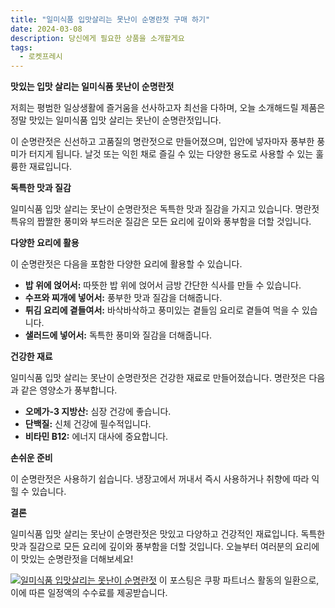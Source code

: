 ```yaml
---
title: "일미식품 입맛살리는 못난이 순명란젓 구매 하기"
date: 2024-03-08
description: 당신에게 필요한 상품을 소개할게요
tags:
  - 로켓프레시
---
```

**맛있는 입맛 살리는 일미식품 못난이 순명란젓**

저희는 평범한 일상생활에 즐거움을 선사하고자 최선을 다하며, 오늘 소개해드릴 제품은 정말 맛있는 일미식품 입맛 살리는 못난이 순명란젓입니다.

이 순명란젓은 신선하고 고품질의 명란젓으로 만들어졌으며, 입안에 넣자마자 풍부한 풍미가 터지게 됩니다. 날것 또는 익힌 채로 즐길 수 있는 다양한 용도로 사용할 수 있는 훌륭한 재료입니다.

**독특한 맛과 질감**

일미식품 입맛 살리는 못난이 순명란젓은 독특한 맛과 질감을 가지고 있습니다. 명란젓 특유의 짭짤한 풍미와 부드러운 질감은 모든 요리에 깊이와 풍부함을 더할 것입니다.

**다양한 요리에 활용**

이 순명란젓은 다음을 포함한 다양한 요리에 활용할 수 있습니다.

* **밥 위에 얹어서:** 따뜻한 밥 위에 얹어서 금방 간단한 식사를 만들 수 있습니다.
* **수프와 찌개에 넣어서:** 풍부한 맛과 질감을 더해줍니다.
* **튀김 요리에 곁들여서:** 바삭바삭하고 풍미있는 곁들임 요리로 곁들여 먹을 수 있습니다.
* **샐러드에 넣어서:** 독특한 풍미와 질감을 더해줍니다.

**건강한 재료**

일미식품 입맛 살리는 못난이 순명란젓은 건강한 재료로 만들어졌습니다. 명란젓은 다음과 같은 영양소가 풍부합니다.

* **오메가-3 지방산:** 심장 건강에 좋습니다.
* **단백질:** 신체 건강에 필수적입니다.
* **비타민 B12:** 에너지 대사에 중요합니다.

**손쉬운 준비**

이 순명란젓은 사용하기 쉽습니다. 냉장고에서 꺼내서 즉시 사용하거나 취향에 따라 익힐 수 있습니다.

**결론**

일미식품 입맛 살리는 못난이 순명란젓은 맛있고 다양하고 건강적인 재료입니다. 독특한 맛과 질감으로 모든 요리에 깊이와 풍부함을 더할 것입니다. 오늘부터 여러분의 요리에 이 맛있는 순명란젓을 더해보세요!


[![일미식품 입맛살리는 못난이 순명란젓](https://i.imgur.com/81F7uro.png#center)](https://link.coupang.com/re/AFFSDP?lptag=AF5033054&pageKey=2239492536&itemId=3825076000&vendorItemId=71809940288&traceid=V0-153-bc44f6fbfc898b7f&requestid=20240308214119183058959951&token=31850C%7CMIXED)
이 포스팅은 쿠팡 파트너스 활동의 일환으로, 이에 따른 일정액의 수수료를 제공받습니다.


